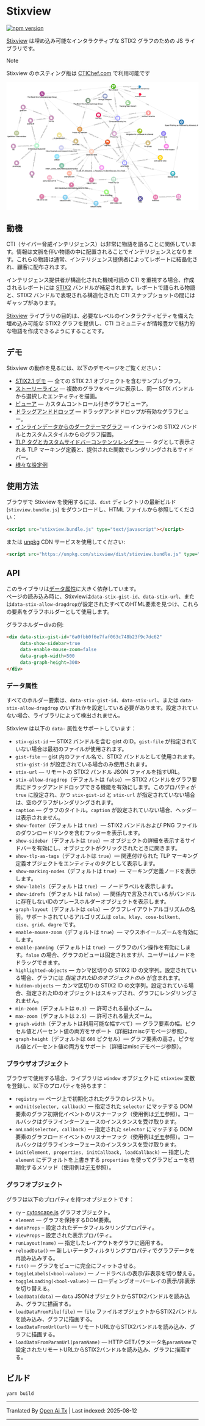 # Stixview

[![npm version](https://badge.fury.io/js/stixview.svg)](https://badge.fury.io/js/stixview)

[Stixview](https://github.com/traut/stixview) は埋め込み可能なインタラクティブな STIX2 グラフのための JS ライブラリです。

> [!NOTE]  
> Stixview のホスティング版は [CTIChef.com](https://ctichef.com) で利用可能です

![Stixview graph](https://raw.githubusercontent.com/traut/stixview/master/.github/stixview-graph.png)

## 動機

CTI（サイバー脅威インテリジェンス）は非常に物語を語ることに関係しています。情報は文脈を伴い物語の中に配置されることでインテリジェンスとなります。これらの物語は通常、インテリジェンス提供者によってレポートに結晶化され、顧客に配布されます。

インテリジェンス提供者が構造化された機械可読の CTI を重視する場合、作成されるレポートには [STIX2](https://oasis-open.github.io/cti-documentation/) バンドルが補足されます。レポートで語られる物語と、STIX2 バンドルで表現される構造化された CTI スナップショットの間にはギャップがあります。

[Stixview](https://github.com/traut/stixview) ライブラリの目的は、必要なレベルのインタラクティビティを備えた埋め込み可能な STIX2 グラフを提供し、CTI コミュニティが情報豊かで魅力的な物語を作成できるようにすることです。

## デモ

Stixview の動作を見るには、以下のデモページをご覧ください：

* [STIX2.1 デモ](https://traut.github.io/stixview/dist/demos/stix21-demo.html) — 全ての STIX 2.1 オブジェクトを含むサンプルグラフ。
* [ストーリーライン](https://traut.github.io/stixview/dist/demos/story.html) — 複数のグラフをページに表示し、同一 STIX バンドルから選択したエンティティを描画。
* [ビューア](https://traut.github.io/stixview/dist/demos/viewer.html) — カスタムコントロール付きグラフビューア。
* [ドラッグアンドドロップ](https://traut.github.io/stixview/dist/demos/drag-n-drop.html) — ドラッグアンドドロップが有効なグラフビュー。
* [インラインデータからのダークテーマグラフ](https://traut.github.io/stixview/dist/demos/load-data.html) — インラインの STIX2 バンドルとカスタムスタイルからのグラフ描画。
* [TLP タグとカスタムサイドバーコンテンツレンダラー](https://traut.github.io/stixview/dist/demos/tags-and-custom-sidebar.html) — タグとして表示される TLP マーキング定義と、提供された関数でレンダリングされるサイドバー。
* [様々な設定例](https://traut.github.io/stixview/dist/demos/misc.html)

## 使用方法

ブラウザで Stixview を使用するには、`dist` ディレクトリの最新ビルド (`stixview.bundle.js`) をダウンロードし、HTML ファイルから参照してください：

```html
<script src="stixview.bundle.js" type="text/javascript"></script>
```
または [unpkg](https://unpkg.com) CDN サービスを使用してください:


```html
<script src="https://unpkg.com/stixview/dist/stixview.bundle.js" type="text/javascript"></script>
```

## API

このライブラリは[データ属性](https://developer.mozilla.org/en-US/docs/Learn/HTML/Howto/Use_data_attributes)に大きく依存しています。  
ページの読み込み時に、Stixviewは`data-stix-gist-id`、`data-stix-url`、または`data-stix-allow-dragdrop`が設定されたすべてのHTML要素を見つけ、これらの要素をグラフホルダーとして使用します。  

グラフホルダーdivの例:

```html
<div data-stix-gist-id="6a0fbb0f6e7faf063c748b23f9c7dc62"
     data-show-sidebar=true
     data-enable-mouse-zoom=false
     data-graph-width=500
     data-graph-height=300>
</div>
```
### データ属性

すべてのホルダー要素は、`data-stix-gist-id`、`data-stix-url`、または `data-stix-allow-dragdrop` のいずれかを設定している必要があります。設定されていない場合、ライブラリによって検出されません。

Stixview は以下の `data-` 属性をサポートしています：

* `stix-gist-id` — STIX2 バンドルを含む gist のID。`gist-file` が指定されていない場合は最初のファイルが使用されます。
* `gist-file` — gist 内のファイル名で、STIX2 バンドルとして使用されます。`stix-gist-id` が設定されている場合のみ使用されます。
* `stix-url` — リモートの STIX2 バンドル JSON ファイルを指すURL。
* `stix-allow-dragdrop`（デフォルトは `false`）— STIX2 バンドルをグラフ要素にドラッグアンドドロップできる機能を有効にします。このプロパティが `true` に設定され、かつ `stix-gist-id` と `stix-url` が指定されていない場合は、空のグラフがレンダリングされます。
* `caption` — グラフのタイトル。`caption` が設定されていない場合、ヘッダーは表示されません。
* `show-footer`（デフォルトは `true`）— STIX2 バンドルおよび PNG ファイルのダウンロードリンクを含むフッターを表示します。
* `show-sidebar`（デフォルトは `true`）— オブジェクトの詳細を表示するサイドバーを有効にし、オブジェクトがクリックされたときに開きます。
* `show-tlp-as-tags`（デフォルトは `true`）— 関連付けられた TLP マーキング定義オブジェクトをエンティティのタグとして表示します。
* `show-marking-nodes`（デフォルトは `true`）— マーキング定義ノードを表示します。
* `show-labels`（デフォルトは `true`）— ノードラベルを表示します。
* `show-idrefs`（デフォルトは `false`）— 関係内で言及されているがバンドルに存在しないIDのプレースホルダーオブジェクトを表示します。
* `graph-layout`（デフォルトは `cola`）— グラフレイアウトアルゴリズムの名前。サポートされているアルゴリズムは `cola`、`klay`、`cose-bilkent`、`cise`、`grid`、`dagre` です。
* `enable-mouse-zoom`（デフォルトは `true`）— マウスホイールズームを有効にします。
* `enable-panning`（デフォルトは `true`）— グラフのパン操作を有効にします。`false` の場合、グラフのビューは固定されますが、ユーザーはノードをドラッグできます。
* `highlighted-objects` — カンマ区切りの STIX2 ID の文字列。設定されている場合、グラフには _指定されたIDのオブジェクトのみ_ が含まれます。
* `hidden-objects` — カンマ区切りの STIX2 ID の文字列。設定されている場合、指定されたIDのオブジェクトはスキップされ、グラフにレンダリングされません。
* `min-zoom`（デフォルトは `0.3`）— 許可される最小ズーム。
* `max-zoom`（デフォルトは `2.5`）— 許可される最大ズーム。
* `graph-width`（デフォルトは利用可能な幅すべて）— グラフ要素の幅。ピクセル値とパーセント値の両方をサポート（詳細はmiscデモページ参照）。
* `graph-height`（デフォルトは `600` ピクセル）— グラフ要素の高さ。ピクセル値とパーセント値の両方をサポート（詳細はmiscデモページ参照）。

### ブラウザオブジェクト

ブラウザで使用する場合、ライブラリは `window` オブジェクトに `stixview` 変数を登録し、以下のプロパティを持ちます：

* `registry` — ページ上で初期化されたグラフのレジストリ。
* `onInit(selector, callback)` — 指定された `selector` にマッチする DOM 要素のグラフ初期化イベントのリスナーフック（使用例は[デモ](https://traut.github.io/stixview/dist/demos/viewer.html)参照）。コールバックはグラフインターフェースのインスタンスを受け取ります。
* `onLoad(selector, callback)` — 指定された `selector` にマッチする DOM 要素のグラフロードイベントのリスナーフック（使用例は[デモ](https://traut.github.io/stixview/dist/demos/viewer.html)参照）。コールバックはグラフインターフェースのインスタンスを受け取ります。
* `init(element, properties, initCallback, loadCallback)` — 指定した `element` にデフォルトを上書きする `properties` を使ってグラフビューを初期化するメソッド（使用例は[デモ](https://traut.github.io/stixview/dist/demos/load-data.html)参照）。

### グラフオブジェクト

グラフは以下のプロパティを持つオブジェクトです：


* `cy` – [cytoscape.js](http://js.cytoscape.org) グラフオブジェクト。
* `element` — グラフを保持するDOM要素。
* `dataProps` – 設定されたデータフィルタリングプロパティ。
* `viewProps` – 設定された表示プロパティ。
* `runLayout(name)` — 指定したレイアウトをグラフに適用する。
* `reloadData()` — 新しいデータフィルタリングプロパティでグラフデータを再読み込みする。
* `fit()` — グラフをビューに完全にフィットさせる。
* `toggleLabels(<bool-value>)` — ノードラベルの表示/非表示を切り替える。
* `toggleLoading(<bool-value>)` — ローディングオーバーレイの表示/非表示を切り替える。
* `loadData(data)` — `data` JSONオブジェクトからSTIX2バンドルを読み込み、グラフに描画する。
* `loadDataFromFile(file)` — `file` ファイルオブジェクトからSTIX2バンドルを読み込み、グラフに描画する。
* `loadDataFromUrl(url)` — リモートURLからSTIX2バンドルを読み込み、グラフに描画する。
* `loadDataFromParamUrl(paramName)` — HTTP GETパラメータ名`paramName`で設定されたリモートURLからSTIX2バンドルを読み込み、グラフに描画する。

## ビルド

```shell
yarn build
```



---


Tranlated By [Open Ai Tx](https://github.com/OpenAiTx/OpenAiTx) | Last indexed: 2025-08-12


---